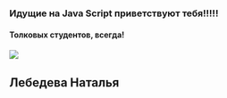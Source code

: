 <p><h3>Идущие на Java Script приветствуют тебя!!!!!</h3></p>
<p><h4>Толковых студентов, всегда!<h4></p>
<img src="https://encrypted-tbn0.gstatic.com/images?q=tbn:ANd9GcSku18vD4Zn0Qlv8ZGnRLp3Ld3V973UXwvxOILbjMX0EkkzYPST"></img>
<h2>Лебедева Наталья<h2>
